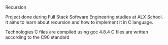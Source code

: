 Recursion

Project done during Full Stack Software Engineering studies at ALX School. It aims to learn about recursion and how to implement it in C language.

Technologies
C files are compiled using gcc 4.8.4
C files are written according to the C90 standard
